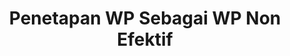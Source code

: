 ---
id: 23
title: Penetapan WP Sebagai WP Non Efektif
linkurl: https://docs.google.com/document/d/14slbh4QsaYXbH50qgbPVUceiVkAYnkwAL0g2XOb2UTw/edit?usp=drivesdk
fitur: resume
category: kup
topik: NPWP dan PKP
subtopik: Ketentuan Sejak Atau setelah 30 Mei 2013
type: word
modifiedTime: 11 Desember 2019
---